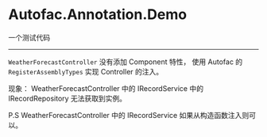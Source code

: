 # Autofac.Annotation.Demo

一个测试代码

---

`WeatherForecastController` 没有添加 Component 特性，
使用 Autofac 的 `RegisterAssemblyTypes` 实现 Controller 的注入。

现象：
WeatherForecastController 中的 IRecordService 中的 IRecordRepository 无法获取到实例。

P.S WeatherForecastController 中的 IRecordService 如果从构造函数注入则可以。
